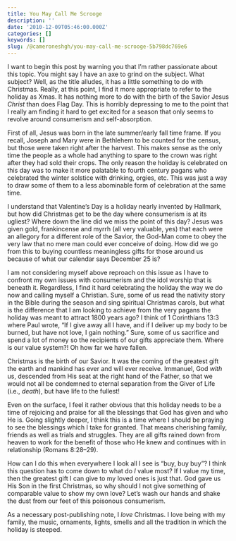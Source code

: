 ```yaml
---
title: You May Call Me Scrooge
description: ''
date: '2010-12-09T05:46:00.000Z'
categories: []
keywords: []
slug: /@cameroneshgh/you-may-call-me-scrooge-5b798dc769e6
---
```


I want to begin this post by warning you that I’m rather passionate about this topic. You might say I have an axe to grind on the subject. What subject? Well, as the title alludes, it has a little something to do with Christmas. Really, at this point, I find it more appropriate to refer to the holiday as Xmas. It has nothing more to do with the birth of the Savior Jesus _Christ_ than does Flag Day. This is horribly depressing to me to the point that I really am finding it hard to get excited for a season that only seems to revolve around consumerism and self-absorption.

First of all, Jesus was born in the late summer/early fall time frame. If you recall, Joseph and Mary were in Bethlehem to be counted for the census, but those were taken right after the harvest. This makes sense as the only time the people as a whole had anything to spare to the crown was right after they had sold their crops. The only reason the holiday is celebrated on this day was to make it more palatable to fourth century pagans who celebrated the winter solstice with drinking, orgies, etc. This was just a way to draw some of them to a less abominable form of celebration at the same time.

I understand that Valentine’s Day is a holiday nearly invented by Hallmark, but how did Christmas get to be the day where consumerism is at its ugliest? Where down the line did we miss the point of this day? Jesus was given gold, frankincense and myrrh (all very valuable, yes) that each were an allegory for a different role of the Savior, the God-Man come to obey the very law that no mere man could ever conceive of doing. How did we go from this to buying countless meaningless gifts for those around us because of what our calendar says December 25 is?

I am not considering myself above reproach on this issue as I have to confront my own issues with consumerism and the idol worship that is beneath it. Regardless, I find it hard celebrating the holiday the way we do now and calling myself a Christian. Sure, some of us read the nativity story in the Bible during the season and sing spiritual Christmas carols, but what is the difference that I am looking to achieve from the very pagans the holiday was meant to attract 1800 years ago? I think of 1 Corinthians 13:3 where Paul wrote, “If I give away all I have, and if I deliver up my body to be burned, but have not love, I gain nothing.” Sure, some of us sacrifice and spend a lot of money so the recipients of our gifts appreciate them. Where is our value system?! Oh how far we have fallen.

Christmas is the birth of our Savior. It was the coming of the greatest gift the earth and mankind has ever and will ever receive. Immanuel, God _with_ us, descended from His seat at the right hand of the Father, so that we would not all be condemned to eternal separation from the Giver of Life (i.e., _death_), but have life to the fullest!

Even on the surface, I feel it rather obvious that this holiday needs to be a time of rejoicing and praise for all the blessings that God has given and who He is. Going slightly deeper, I think this is a time where I should be praying to see the blessings which I take for granted. That means cherishing family, friends as well as trials and struggles. They are all gifts rained down from heaven to work for the benefit of those who He knew and continues with in relationship (Romans 8:28–29).

How can I do this when everywhere I look all I see is “buy, buy buy”? I think this question has to come down to what do _I_ value most? If I value my time, then the greatest gift I can give to my loved ones is just that. God gave us His Son in the first Christmas, so why should I not give something of comparable value to show my own love? Let’s wash our hands and shake the dust from our feet of this poisonous consumerism.  
  
  
  
  
As a necessary post-publishing note, I _love_ Christmas. I love being with my family, the music, ornaments, lights, smells and all the tradition in which the holiday is steeped.